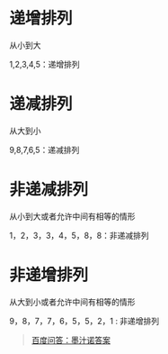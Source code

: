# 递增排列
从小到大

1,2,3,4,5：递增排列

# 递减排列
从大到小

9,8,7,6,5：递减排列

# 非递减排列
从小到大或者允许中间有相等的情形

1，2，3，3，4，5，8，8：非递减排列

# 非递增排列
从大到小或者允许中间有相等的情形

9，8，7，7，6，5，5，2，1 : 非递增排列

>[百度问答：墨汁诺答案](https://zhidao.baidu.com/question/342638054.html)